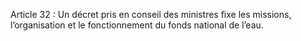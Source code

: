 Article 32 : Un décret pris en conseil des ministres fixe les missions, l’organisation et le fonctionnement du fonds national de l’eau.